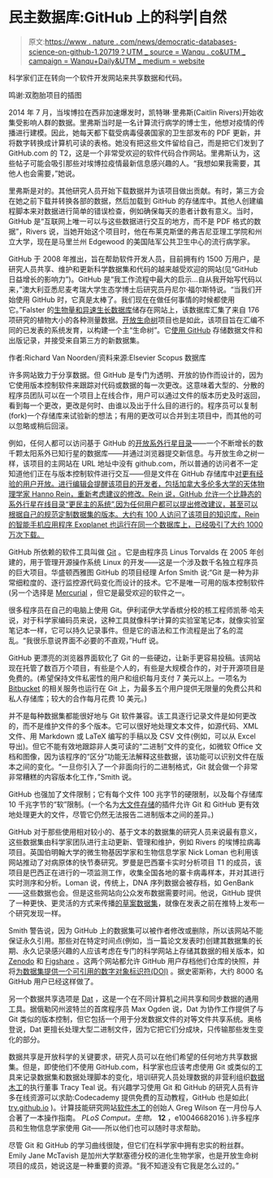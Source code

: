 # 民主数据库:GitHub 上的科学|自然

> 原文:[https://www . nature . com/news/democratic-databases-science-on-github-1.20719？UTM _ source = Wanqu . co&UTM _ campaign = Wanqu+Daily&UTM _ medium = website](https://www.nature.com/news/democratic-databases-science-on-github-1.20719?utm_source=wanqu.co&utm_campaign=Wanqu+Daily&utm_medium=website)

科学家们正在转向一个软件开发网站来共享数据和代码。

鸣谢:双胞胎项目的插图

2014 年 7 月，当埃博拉在西非加速爆发时，凯特琳·里弗斯(Caitlin Rivers)开始收集受影响人群的数据。里弗斯当时是一名计算流行病学的博士生，他想对疫情的传播进行建模。因此，她每天都下载受病毒侵袭国家的卫生部发布的 PDF 更新，并将数字转换成计算机可读的表格。她没有把这些文件留给自己，而是把它们发到了 GitHub.com 的 T2，这是一个非常受欢迎的软件代码合作网站。里弗斯认为，这些帖子可能会吸引那些对埃博拉疫情最新信息感兴趣的人。“我想如果我需要，其他人也会需要，”她说。

里弗斯是对的。其他研究人员开始下载数据并为该项目做出贡献。有时，第三方会在她之前下载并转换各部的数据，然后加载到 GitHub 的存储库中。其他人创建编程脚本来对数据进行简单的错误检查，例如确保每天的患者计数有意义。当时，GitHub 是“互联网上唯一可以与这些数据进行交互的地方，而不是 PDF 格式的数据”，Rivers 说，当她开始这个项目时，他在布莱克斯堡的弗吉尼亚理工学院和州立大学，现在是马里兰州 Edgewood 的美国陆军公共卫生中心的流行病学家。

GitHub 于 2008 年推出，旨在帮助软件开发人员，目前拥有约 1500 万用户，是研究人员共享、维护和更新科学数据集和代码的越来越受欢迎的网站(见“GitHub 日益增长的影响力”)。GitHub 是“我工作流程中最大的启示...自从我开始写代码以来，”澳大利亚悉尼麦考瑞大学生态学博士后研究员丹尼尔·福尔斯特说。“当我们开始使用 GitHub 时，它真是太棒了。我们现在在做任何事情的时候都使用它。”Falster 的[生物量和异速生长数据库](https://github.com/dfalster/baad)储存在网站上，该数据库汇集了来自 176 项研究的植物大小的各种测量数据。[开放生命树](https://tree.opentreeoflife.org/opentree/argus/opentree7.0@ott93302)项目也是如此，该项目旨在汇编不同的已发表的系统发育，以构建一个主“生命树”。它[使用 GitHub](https://github.com/OpenTreeOfLife) 存储数据文件和出版记录，并接受来自第三方的新数据集。

作者:Richard Van Noorden/资料来源:Elsevier Scopus 数据库

许多网站致力于分享数据。但 GitHub 是专门为透明、开放的协作而设计的，因为它使用版本控制软件来跟踪对代码或数据的每一次更改。这意味着大型的、分散的程序员团队可以在一个项目上在线合作，用户可以通过文件的版本历史及时返回，看到每一个更改，更改是何时、由谁以及出于什么目的进行的。程序员可以复制(fork)一个存储库来试验新的想法；有用的更改可以合并到主项目中，而其他的可以忽略或稍后回滚。

例如，任何人都可以访问基于 GitHub 的[开放系外行星目录](http://www.openexoplanetcatalogue.com)——一个不断增长的数千颗太阳系外已知行星的数据库——并通过浏览器提交新信息。与开放生命之树一样，该项目的主网站在 URL 地址中没有 github.com，所以普通的访问者不一定知道他们正在与版本控制软件进行交互——但是文件在 GitHub 存储库中[对更有经验的用户开放。进行编辑会提醒该项目的开发者，包括加拿大多伦多大学的天体物理学家 Hanno Rein，重新考虑建议的修改。Rein 说，GitHub 允许一个比静态的系外行星在线目录“更民主的系统”,因为任何用户都可以提出修改建议，甚至可以根据自己的规范定制数据集的版本。大约有 100 人访问了该项目的知识库，Rein 的智能手机应用程序 Exoplanet 也运行在同一个数据库上，已经吸引了大约 1000 万次下载。](https://github.com/OpenTreeOfLife)

GitHub 所依赖的软件工具叫做 [Git](https://git-scm.com/) 。它是由程序员 Linus Torvalds 在 2005 年创建的，用于管理开源操作系统 Linux 的开发——这是一个涉及数千名独立程序员的巨大项目。华盛顿西雅图 GitHub 的项目经理 Arfon Smith 说:“Git 是一种为非常细粒度的、逐行监控源代码变化而设计的技术。它不是唯一可用的版本控制软件(另一个选择是 [Mercurial](https://www.mercurial-scm.org/) ，但它是最受欢迎的软件之一。

很多程序员在自己的电脑上使用 Git。伊利诺伊大学香槟分校的核工程师凯蒂·哈夫说，对于科学家编码员来说，这种工具就像科学计算的实验室笔记本，就像实验室笔记本一样，它可以持久记录事件。但是它的语法和工作流程是出了名的混乱。“我很乐意说界面不必要的不直观，”Huff 说。

GitHub 更漂亮的浏览器界面软化了 Git 的一些硬边，让新手更容易投稿。该网站现在托管了数百万个项目，有些是个人的，有些是大规模合作的，对于开源项目是免费的。(希望保持文件私密性的用户和组织每月支付 7 美元以上。一项名为 [Bitbucket](https://bitbucket.org/) 的相关服务也运行在 Git 上，为最多五个用户提供无限量的免费公共和私人存储库；较大的合作每月花费 10 美元。)

并不是每种数据集都能很好地与 Git 软件兼容。该工具逐行记录文件是如何更改的，而不是维护文件的多个版本。它可以很好地处理文本文件，如源代码、XML 文件、用 Markdown 或 LaTeX 编写的手稿以及 CSV 文件(例如，可以从 Excel 导出)。但它不能有效地跟踪非人类可读的“二进制”文件的变化，如微软 Office 文档和图像，因为该程序的“区分”功能无法解释这些数据，该功能可以识别文件在版本之间的变化。“一旦你引入了一个非面向行的二进制格式，Git 就会做一个非常非常糟糕的内容版本化工作，”Smith 说。

GitHub 也强加了文件限制；它有每个文件 100 兆字节的硬限制，以及每个存储库 10 千兆字节的“软”限制。(一个名为[大文件存储](https://git-lfs.github.com/)的插件允许 Git 和 GitHub 更有效地处理更大的文件，尽管它仍然无法报告二进制版本之间的差异。)

GitHub 对于那些使用相对较小的、基于文本的数据集的研究人员来说最有意义，这些数据集由科学家团队进行主动更新、管理和维护，例如 Rivers 的埃博拉病毒项目。英国伯明翰大学的微生物基因学家和生物信息学家 Nick Loman 也利用该网站推动了对病原体的快节奏研究。罗曼是巴西寨卡实时分析项目 T1 的成员，该项目是巴西正在进行的一项监测工作，收集全国各地的寨卡病毒样本，并对其进行实时测序和分析。Loman 说，传统上，DNA 序列数据会被存档，如 GenBank——这些数据也会。但是这些网站向公众发布数据需要时间。他说，GitHub 提供了一种更快、更灵活的方式来传播[的草案数据集](https://github.com/zibraproject)，就像在发表之前在推特上发布一个研究发现一样。

Smith 警告说，因为 GitHub 上的数据集可以被作者修改或删除，所以该网站不能保证永久引用。那些对在特定时间点(例如，当一篇论文发表时)创建其数据集的长期、永久记录感兴趣的人应该考虑在专门的科学网站上存储其数据的相关版本，如 [Zenodo](https://zenodo.org/) 和 [Figshare](https://figshare.com/) 。这两个网站都允许 GitHub 用户存档他们仓库的快照，并将[为数据集提供一个可引用的数字对象标识符(DOI)](https://guides.github.com/activities/citable-code/) 。据史密斯称，大约 8000 名 GitHub 用户已经这样做了。

另一个数据共享选项是 [Dat](http://dat-data.com/) ，这是一个在不同计算机之间共享和同步数据的通用工具。据俄勒冈州波特兰的首席程序员 Max Ogden 说，Dat 为协作工作提供了与 Git 类似的版本控制，但它包括一个用于分发数据文件的对等文件共享系统。奥格登说，Dat 更擅长处理大型二进制文件，因为它把它们分成块，只传输那些发生变化的部分。

数据共享是开放科学的关键要求，研究人员可以在他们希望的任何地方共享数据集。但是，即使他们不使用 GitHub.com，科学家也应该考虑使用 Git 或类似的工具来记录数据集和数据处理脚本的变化，培训研究人员处理数据的非营利组织[数据木工](http://www.datacarpentry.org/)的执行董事 Tracy Teal 说。有兴趣学习使用 Git 和 GitHub 的研究人员有许多在线资源可以求助:Codecademy 提供免费的互动教程，GitHub 也是如此( [try.github.io](http://try.github.io) )。计算技能研究网站[软件木工](http://software-carpentry.org/)的创始人 Greg Wilson 在一月份与人合著了一本操作指南。 *PLoS Comput。生物。* **12** ，e10046682016 ).许多程序员和生物信息学家使用 Git——所以他们也可以随时寻求帮助。

尽管 Git 和 GitHub 的学习曲线很陡，但它们在科学家中拥有忠实的粉丝群。Emily Jane McTavish 是加州大学默塞德分校的进化生物学家，也是开放生命树项目的成员，她说这是一种重要的资源。“我不知道没有它我是怎么过的。”